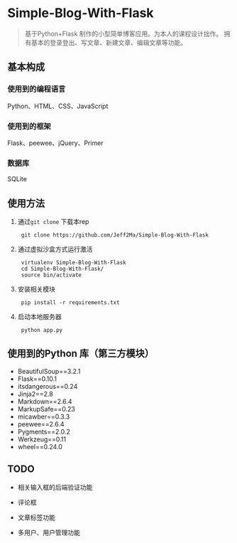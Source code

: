 # Simple-Blog-With-Flask

>  基于Python+Flask 制作的小型简单博客应用。为本人的课程设计拙作。
>  拥有基本的登录登出、写文章、新建文章、编辑文章等功能。

## 基本构成

### 使用到的编程语言

Python、HTML、CSS、JavaScript

### 使用到的框架

Flask、peewee、jQuery、Primer

### 数据库

SQLite

## 使用方法

1. 通过`git clone` 下载本rep

		git clone https://github.com/Jeff2Ma/Simple-Blog-With-Flask
	

2. 通过虚拟沙盒方式运行激活

		virtualenv Simple-Blog-With-Flask
		cd Simple-Blog-With-Flask/
		source bin/activate
		
3. 安装相关模块
		
		pip install -r requirements.txt
		
4. 启动本地服务器

		python app.py
		
## 使用到的Python 库（第三方模块）

- BeautifulSoup==3.2.1
- Flask==0.10.1
- itsdangerous==0.24
- Jinja2==2.8
- Markdown==2.6.4
- MarkupSafe==0.23
- micawber==0.3.3
- peewee==2.6.4
- Pygments==2.0.2
- Werkzeug==0.11
- wheel==0.24.0


## TODO

- 相关输入框的后端验证功能

- 评论框

- 文章标签功能

- 多用户、用户管理功能

